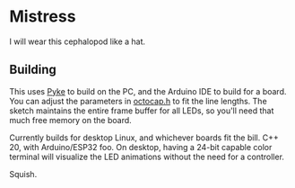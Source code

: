 # Mistress

I will wear this cephalopod like a hat.

## Building

This uses [Pyke](https://github.com/spacemeat/pyke) to build on the PC, and the Arduino IDE to build for a board. You can adjust the parameters in [octocap.h](./octocap.h) to fit the line lengths. The sketch maintains the entire frame buffer for all LEDs, so you'll need that much free memory on the board.

Currently builds for desktop Linux, and whichever boards fit the bill. C++ 20, with Arduino/ESP32 foo. On desktop, having a 24-bit capable color terminal will visualize the LED animations without the need for a controller.

Squish.
